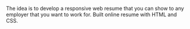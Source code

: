 The idea is to develop a responsive web resume that you can show to any employer that you want to work for. Built online resume with HTML and CSS.
